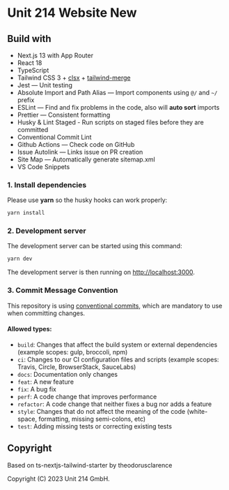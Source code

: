 # Unit 214 Website New

## Build with

- Next.js 13 with App Router
- React 18
- TypeScript
- Tailwind CSS 3 + [clsx](https://github.com/lukeed/clsx) + [tailwind-merge](https://github.com/dcastil/tailwind-merge)
- Jest — Unit testing
- Absolute Import and Path Alias — Import components using `@/` and `~/` prefix
- ESLint — Find and fix problems in the code, also will **auto sort** imports
- Prettier — Consistent formatting
- Husky & Lint Staged - Run scripts on staged files before they are committed
- Conventional Commit Lint
- Github Actions — Check code on GitHub
- Issue Autolink — Links issue on PR creation
- Site Map — Automatically generate sitemap.xml
- VS Code Snippets

### 1. Install dependencies

Please use **yarn** so the husky hooks can work properly:

```bash
yarn install
```

### 2. Development server

The development server can be started using this command:

```bash
yarn dev
```

The development server is then running on [http://localhost:3000](http://localhost:3000).

### 3. Commit Message Convention

This repository is using [conventional commits](https://www.conventionalcommits.org/en/v1.0.0/), which are mandatory to use when committing changes.

#### Allowed types:

- `build`: Changes that affect the build system or external dependencies (example scopes: gulp, broccoli, npm)
- `ci`: Changes to our CI configuration files and scripts (example scopes: Travis, Circle, BrowserStack, SauceLabs)
- `docs`: Documentation only changes
- `feat`: A new feature
- `fix`: A bug fix
- `perf`: A code change that improves performance
- `refactor`: A code change that neither fixes a bug nor adds a feature
- `style`: Changes that do not affect the meaning of the code (white-space, formatting, missing semi-colons, etc)
- `test`: Adding missing tests or correcting existing tests

## Copyright

Based on ts-nextjs-tailwind-starter by theodorusclarence

Copyright (C) 2023 Unit 214 GmbH.
